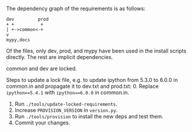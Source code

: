 The dependency graph of the requirements is as follows:

```
dev         prod
+ +          +
| +->common<-+
v
mypy,docs
```

Of the files, only dev, prod, and mypy have been used in the install
scripts directly. The rest are implicit dependencies.

common and dev are locked.

Steps to update a lock file, e.g. to update ipython from 5.3.0 to 6.0.0 in
common.in and propagate it to dev.txt and prod.txt:
0. Replace `ipython==5.4.1` with `ipython==6.0.0` in common.in.
1. Run `./tools/update-locked-requirements`.
2. Increase `PROVISION_VERSION` in `version.py`.
3. Run `./tools/provision` to install the new deps and test them.
4. Commit your changes.
